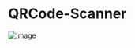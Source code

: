 # QRCode-Scanner

![image](https://github.com/ShawnHuangS/QRCode-Scanner/blob/master/kiypq-f1d0.gif)
